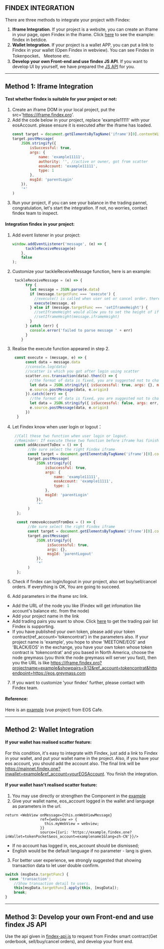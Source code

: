 ## FINDEX INTEGRATION

There are three methods to integrate your project with Findex:
1. **Iframe Integration**. If your project is a website, you can create an iframe in your page, open Findex in the iframe. Click [here](https://betdice.one/exchange/) to see the example: findex in betdice.
2. **Wallet Integration**. If your project is a wallet APP, you can put a link to Findex in your wallet (Open Findex in webview).  You can see Findex in Tokenpocket、 Meetone etc.
3. **Develop your own Front-end and use findex JS API**. If you want to develop UI by yourself, we have prepared the [JS API](https://github.com/yuertongle/findex-integration/blob/master/for_DIY/findex_api.js) for you.


---

## Method 1: Iframe Integration
#### Test whether findex is suitable for your project or not:

1. Create an iframe DOM in your local project, put the src='https://iframe.findex.pro'.
2. Add the code below in your project, replace 'example11111' with your eosAccount. please ensure it is executed after the iframe has loaded.
   ```javascript
   const target = document.getElementsByTagName('iframe')[0].contentWindow
   target.postMessage(
       JSON.stringify({
           isSuccessful: true,
           args: {
               name: 'example11111',
               authority: '', //active or owner, got from scatter
               eosAccount: 'example11111',
               type: 1
           },
           msgId: 'parentLogin'
       }),
       '*'
   )
   ```
3. Run your project, if you can see your balance in the trading pannel, congratulation, let's start the integration. If not, no worries, contact findex team to inspect.

#### Integration findex in your project:

1. Add event listener in your project:
   ```javascript
   window.addEventListener('message', (e) => {
         tackleReceiveMessage(e)
       }, 
       false
   );
   ```
2. Customize your tackleReceiveMessage function, here is an example:
   
   ```javascript
    tackleReceiveMessage = (e) => {
         try {
           let message = JSON.parse(e.data)
           if (message.targetFunc === 'execute') {
             //execute() is called when user set or cancel order，there is an example below
             execute(message, e)
           } else if (message.targetFunc === 'setIframeHeight') {
             //setIframeHeight would allow you to set the height of iframe dynamically
             //setIframeHeight(message.iframeHeight)
           }
         } catch (err) {
           console.error('failed to parse message ' + err)
         }
       }
   ```
3. Realise the execute function appeared in step 2.
   ```javascript
    const execute = (message, e) => {   
         const data = message.data
         //console.log(data)
         //scatter is which you got after login using scatter
         scatter.eos.transaction(data).then(() => {
           //the format of data is fixed, you are suggested not to change.
           let data = JSON.stringify({ isSuccessful: true, args: {}, msgId: message.msgId })
           e.source.postMessage(data, e.origin)
         }).catch((err) => {
           //the format of data is fixed, you are suggested not to change.
           let data = JSON.stringify({ isSuccessful: false, args: err, msgId: message.msgId })
           e.source.postMessage(data, e.origin)
         })
     }
   ```

4. Let Findex know when user login or logout：
      
   ```javascript
    //Call these two function when user login or logout.
    //Reminder: If execute these two function before iframe has finished loading, Findex would fail in login or logout
    const addAccountToDex = () => { 
          //Be sure select the right Findex iframe  
          const target = document.getElementsByTagName('iframe')[0].contentWindow
          target.postMessage(
              JSON.stringify({
                  isSuccessful: true,
                  args: {
                      name: 'example11111',
                      eosAccount: 'example11111',
                      type: 1
                  },
                  msgId: 'parentLogin'
              }),
              '*'
          )    
     };
       
     const removeAccountFromDex = () => {
          //Be sure select the right Findex iframe
          const target = document.getElementsByTagName('iframe')[0].contentWindow
          target.postMessage(
              JSON.stringify({
                   isSuccessful: true,
                   args: {},
                   msgId: 'parentLogout'
              }),
              '*'
          )
     };
     ```  
 5. Check if findex can login/logout in your project, also set buy/sell/cancel orders. If everything is OK, You are going to succeed.
 6. Add parameters in the iframe src link.
  + Add the URL of the node you like (Findex will get infomation like account's balance etc. from the node)
  + Add your project name in the link
  + Add trading pairs you want to show. Click [here](https://api.findex.pro/v1/pairList) to get the trading pair list Findex is supporting.
  + If you have published your own token, please add your token contract(ref_account='tokencontrat') in the parameters also.
  If your project name is 'example', you hope to show 'MEETONE/EOS' and 'BLACK/EOS' in the exchange, you have your own token whose token contract is 'tokencontrat' and you based in North America, choose the node greymass (you think the node greymass will server you fast), then you the URL is like https://iframe.findex.pro?projectname=example&showpairs=9,12&ref_account=tokencontrat&httpendpoint=https://eos.greymass.com 
 7. If you want to customize 'your findex' further, please contact with Findex team.


#### Reference:
Here is an [example](https://gist.github.com/jafri/b52dd82aad68cd54657510718969269b) (vue project) from EOS Cafe.


---

## Method 2: Wallet Integration

#### If your wallet has realised scatter feature:
For this condition, it's easy to integrate with Findex, just add a link to Findex in your wallet, and put your wallet name in the project. Also, if you have your eos account, you should add the account also. The final link will be https://mainnet.findex.one?inwallet=example&ref_account=yourEOSAccount. You finish the integration.

#### If your wallet hasn't realised scatter feature:
1. You may use directly or strengthen the Component in the [example](https://github.com/yuertongle/findex-integration/blob/master/for_wallet_integration/demo-webview.js)  
2. Give your wallet name, eos_account logged in the wallet and language as parameters in the url.
```javascrip.
return <WebView onMessage={this.onWebViewMessage}
                ref={webview => {
                  this.myWebView = webview;
                }}
                source={{uri: 'https://example.findex.one?inWallet=tokenPocket&eos_account=examplename1&lang=zh-CN'}}/>
```  
*  If no account has logged in, eos_account should be dismissed;
*  English would be the default language if no parameter - lang is given.


3. For better user experience, we strongly suggested that showing transaction data to let user double confirm.
```javascript
switch (msgData.targetFunc) {          
  case 'transaction':
    //Show transaction detail to users.
    this[msgData.targetFunc].apply(this, [msgData]);
    break;
}
```


 
---

## Method 3: Develop your own Front-end and use findex JS API
Use the api given in [findex-api.js](https://github.com/yuertongle/findex-integration/blob/master/for_DIY/findex_api.js) to request from Findex smart contract(Get orderbook, sell/buy/cancel orders), and develop your front end.
